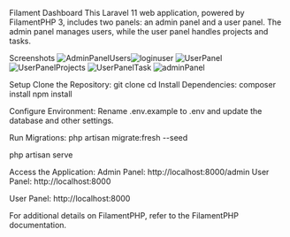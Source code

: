 
Filament Dashboard
This Laravel 11 web application, powered by FilamentPHP 3, includes two panels: an admin panel and a user panel. The admin panel manages users, while the user panel handles projects and tasks.

Screenshots
![AdminPanelUsers](https://github.com/user-attachments/assets/ec67daa0-ab2b-4532-80b9-42998c6f7d58)![loginuser](https://github.com/user-attachments/assets/d82543e2-1ae8-4c9d-86d5-a67000278d2a)
![UserPanel](https://github.com/user-attachments/assets/65177e2a-2d53-4b3b-8c3f-db4e48f6971b)
![UserPanelProjects](https://github.com/user-attachments/assets/c723d537-6d25-4eb0-bd24-359ff328e588)
![UserPanelTask](https://github.com/user-attachments/assets/57965537-e7cc-4ac0-a192-9b8a9c459266)
![adminPanel](https://github.com/user-attachments/assets/d7ba56a9-2092-48d1-ad10-f8817d22f42e)

Setup
Clone the Repository:
git clone <repository-url>
cd <repository-directory>
Install Dependencies:
composer install
npm install

Configure Environment:
Rename .env.example to .env and update the database and other settings.

Run Migrations:
php artisan migrate:fresh --seed

php artisan serve

Access the Application:
Admin Panel: http://localhost:8000/admin
User Panel: http://localhost:8000

User Panel: http://localhost:8000

For additional details on FilamentPHP, refer to the FilamentPHP documentation.
